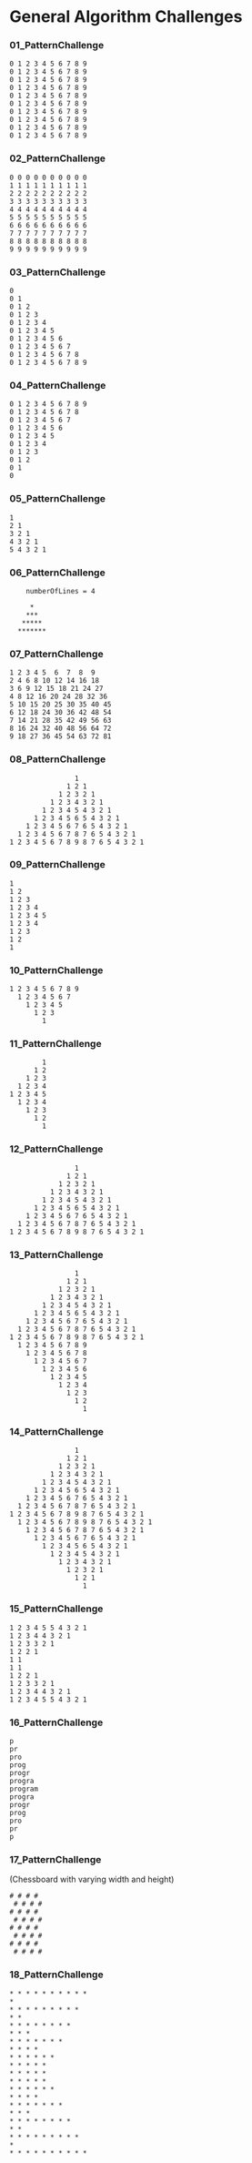 # General Algorithm Challenges

### 01_PatternChallenge

    0 1 2 3 4 5 6 7 8 9
    0 1 2 3 4 5 6 7 8 9
    0 1 2 3 4 5 6 7 8 9
    0 1 2 3 4 5 6 7 8 9
    0 1 2 3 4 5 6 7 8 9
    0 1 2 3 4 5 6 7 8 9
    0 1 2 3 4 5 6 7 8 9
    0 1 2 3 4 5 6 7 8 9
    0 1 2 3 4 5 6 7 8 9
    0 1 2 3 4 5 6 7 8 9

### 02_PatternChallenge

    0 0 0 0 0 0 0 0 0 0
    1 1 1 1 1 1 1 1 1 1
    2 2 2 2 2 2 2 2 2 2
    3 3 3 3 3 3 3 3 3 3
    4 4 4 4 4 4 4 4 4 4
    5 5 5 5 5 5 5 5 5 5
    6 6 6 6 6 6 6 6 6 6
    7 7 7 7 7 7 7 7 7 7
    8 8 8 8 8 8 8 8 8 8
    9 9 9 9 9 9 9 9 9 9

### 03_PatternChallenge

	0 
	0 1
	0 1 2
	0 1 2 3
	0 1 2 3 4
	0 1 2 3 4 5
	0 1 2 3 4 5 6
	0 1 2 3 4 5 6 7
	0 1 2 3 4 5 6 7 8
	0 1 2 3 4 5 6 7 8 9
	
### 04_PatternChallenge


	0 1 2 3 4 5 6 7 8 9
	0 1 2 3 4 5 6 7 8
	0 1 2 3 4 5 6 7
	0 1 2 3 4 5 6
	0 1 2 3 4 5
	0 1 2 3 4
	0 1 2 3
	0 1 2
	0 1
	0

### 05_PatternChallenge

	1
	2 1
	3 2 1
	4 3 2 1
	5 4 3 2 1

### 06_PatternChallenge
  
  	    numberOfLines = 4

	     *
	    ***
	   *****
	  ******* 


### 07_PatternChallenge

	1 2 3 4 5  6  7  8  9
	2 4 6 8 10 12 14 16 18
	3 6 9 12 15 18 21 24 27
	4 8 12 16 20 24 28 32 36 
	5 10 15 20 25 30 35 40 45 
	6 12 18 24 30 36 42 48 54 
	7 14 21 28 35 42 49 56 63 
	8 16 24 32 40 48 56 64 72 
	9 18 27 36 45 54 63 72 81


### 08_PatternChallenge

	                1
	              1 2 1
	            1 2 3 2 1
	          1 2 3 4 3 2 1
	        1 2 3 4 5 4 3 2 1
	      1 2 3 4 5 6 5 4 3 2 1
	    1 2 3 4 5 6 7 6 5 4 3 2 1
	  1 2 3 4 5 6 7 8 7 6 5 4 3 2 1
	1 2 3 4 5 6 7 8 9 8 7 6 5 4 3 2 1

### 09_PatternChallenge

	1 
	1 2 
	1 2 3
	1 2 3 4
	1 2 3 4 5
	1 2 3 4
	1 2 3
	1 2
	1
	
### 10_PatternChallenge

	1 2 3 4 5 6 7 8 9
	  1 2 3 4 5 6 7 
	    1 2 3 4 5
	      1 2 3 
	        1

### 11_PatternChallenge

	        1
	      1 2
	    1 2 3
	  1 2 3 4
	1 2 3 4 5
	  1 2 3 4
	    1 2 3
	      1 2
	        1

### 12_PatternChallenge

	
	                1
	              1 2 1
	            1 2 3 2 1
	          1 2 3 4 3 2 1
	        1 2 3 4 5 4 3 2 1
	      1 2 3 4 5 6 5 4 3 2 1
	    1 2 3 4 5 6 7 6 5 4 3 2 1
	  1 2 3 4 5 6 7 8 7 6 5 4 3 2 1
	1 2 3 4 5 6 7 8 9 8 7 6 5 4 3 2 1

### 13_PatternChallenge

	
	                1
	              1 2 1
	            1 2 3 2 1
	          1 2 3 4 3 2 1
	        1 2 3 4 5 4 3 2 1
	      1 2 3 4 5 6 5 4 3 2 1
	    1 2 3 4 5 6 7 6 5 4 3 2 1
	  1 2 3 4 5 6 7 8 7 6 5 4 3 2 1
	1 2 3 4 5 6 7 8 9 8 7 6 5 4 3 2 1
	  1 2 3 4 5 6 7 8 9
	    1 2 3 4 5 6 7 8
	      1 2 3 4 5 6 7
	        1 2 3 4 5 6
	          1 2 3 4 5
	            1 2 3 4
	              1 2 3
	                1 2
	                  1

### 14_PatternChallenge


	
	                1
	              1 2 1
	            1 2 3 2 1
	          1 2 3 4 3 2 1
	        1 2 3 4 5 4 3 2 1
	      1 2 3 4 5 6 5 4 3 2 1
	    1 2 3 4 5 6 7 6 5 4 3 2 1
	  1 2 3 4 5 6 7 8 7 6 5 4 3 2 1
	1 2 3 4 5 6 7 8 9 8 7 6 5 4 3 2 1
	  1 2 3 4 5 6 7 8 9 8 7 6 5 4 3 2 1
	    1 2 3 4 5 6 7 8 7 6 5 4 3 2 1
	      1 2 3 4 5 6 7 6 5 4 3 2 1
	        1 2 3 4 5 6 5 4 3 2 1
	          1 2 3 4 5 4 3 2 1
	            1 2 3 4 3 2 1
	              1 2 3 2 1
	                1 2 1
	                  1

### 15_PatternChallenge

	1 2 3 4 5 5 4 3 2 1
	1 2 3 4 4 3 2 1
	1 2 3 3 2 1
	1 2 2 1
	1 1
	1 1
	1 2 2 1
	1 2 3 3 2 1
	1 2 3 4 4 3 2 1
	1 2 3 4 5 5 4 3 2 1


### 16_PatternChallenge

	p
	pr
	pro
	prog
	progr
	progra
	program
	progra
	progr
	prog
	pro
	pr
	p

### 17_PatternChallenge
(Chessboard with varying width and height)

	# # # #
	 # # # #
	# # # #
	 # # # #
	# # # #
	 # # # #
	# # # #
	 # # # #


### 18_PatternChallenge

    * * * * * * * * * *
    *
    * * * * * * * * *
    * *
    * * * * * * * *
    * * *
    * * * * * * *
    * * * *
    * * * * * *
    * * * * *
    * * * * *
    * * * * *
    * * * * * *
    * * * *
    * * * * * * *
    * * *
    * * * * * * * *
    * *
    * * * * * * * * *
    *
    * * * * * * * * * *

	
